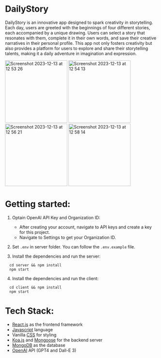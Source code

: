 # DailyStory

DailyStory is an innovative app designed to spark creativity in storytelling. Each day, users are greeted with the beginnings of four different stories, each accompanied by a unique drawing. Users can select a story that resonates with them, complete it in their own words, and save their creative narratives in their personal profile. This app not only fosters creativity but also provides a platform for users to explore and share their storytelling talents, making it a daily adventure in imagination and expression.

<img width="205" alt="Screenshot 2023-12-13 at 12 53 26" src="https://github.com/Lartifex/DailyStory/assets/59612434/55cd1eff-91fa-42b2-ba76-966effc7775b">
<img width="205" alt="Screenshot 2023-12-13 at 12 54 13" src="https://github.com/Lartifex/DailyStory/assets/59612434/67d662a4-f234-4321-af55-39bc905ff5e0">
<img width="205" alt="Screenshot 2023-12-13 at 12 56 21" src="https://github.com/Lartifex/DailyStory/assets/59612434/c03fda1f-8b46-42e2-9459-12fb73594f9a">
<img width="205" alt="Screenshot 2023-12-13 at 12 58 14" src="https://github.com/Lartifex/DailyStory/assets/59612434/d7afc3c7-9406-4a56-bd8a-c2fa92ab5cdd">


# Getting started:

1. Optain OpenAI API Key and Organization ID:

   - After creating your account, navigate to API keys and create a key for this project.
   - Navigate to Settings to get your Organization ID.

2. Set `.env` in server folder. You can follow the `.env.example` file.

3. Install the dependencies and run the server:

```
  cd server && npm install
  npm start
```

4. Install the dependencies and run the client:

```
  cd client && npm install
  npm start
```

# Tech Stack:

- [React.js](https://es.react.dev/reference/react) as the frontend framework
- [Javascript](https://developer.mozilla.org/en-US/docs/Web/JavaScript/Guide) language
- Vanilla [CSS](https://css3.com/) for styling
- [Koa.js](https://koajs.com/) and [Mongoose](https://mongoosejs.com/) for the backend server
- [MongoDB](https://www.mongodb.com/docs/) as the database
- [OpenAI](https://platform.openai.com/docs/api-reference) API (GPT4 and Dall-E 3)
